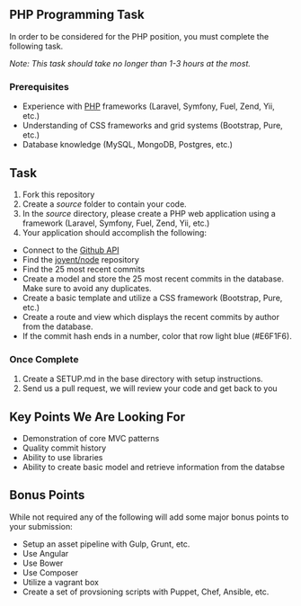 ## PHP Programming Task

In order to be considered for the PHP position, you must complete the following task. 

*Note: This task should take no longer than 1-3 hours at the most.*

### Prerequisites

- Experience with [PHP](http://www.php.net) frameworks (Laravel, Symfony, Fuel, Zend, Yii, etc.)
- Understanding of CSS frameworks and grid systems (Bootstrap, Pure, etc.)
- Database knowledge (MySQL, MongoDB, Postgres, etc.)

## Task

1. Fork this repository
2. Create a *source* folder to contain your code. 
3. In the *source* directory, please create a PHP web application using a framework (Laravel, Symfony, Fuel, Zend, Yii, etc.)
4. Your application should accomplish the following:
  - Connect to the [Github API](http://developer.github.com/)
  - Find the [joyent/node](https://github.com/joyent/node) repository
  - Find the 25 most recent commits
  - Create a model and store the 25 most recent commits in the database. Make sure to avoid any duplicates.
  - Create a basic template and utilize a CSS framework (Bootstrap, Pure, etc.)
  - Create a route and view which displays the recent commits by author from the database. 
  - If the commit hash ends in a number, color that row light blue (#E6F1F6).
  
### Once Complete
1. Create a SETUP.md in the base directory with setup instructions.
2. Send us a pull request, we will review your code and get back to you

## Key Points We Are Looking For
  - Demonstration of core MVC patterns
  - Quality commit history
  - Ability to use libraries
  - Ability to create basic model and retrieve information from the databse
  
## Bonus Points
While not required any of the following will add some major bonus points to your submission:
- Setup an asset pipeline with Gulp, Grunt, etc.
- Use Angular
- Use Bower
- Use Composer
- Utilize a vagrant box
- Create a set of provsioning scripts with Puppet, Chef, Ansible, etc.
